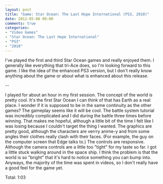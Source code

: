 ```yaml
---
layout: post
title: "Game: Star Ocean: The Last Hope International (PS3, 2010)"
date: 2012-05-08 00:00
comments: true
categories:
- "Video Games"
- "Star Ocean: The Last Hope International"
- "PS3"
- "2010"
---
```


I've played the first and third Star Ocean games and really
enjoyed them. I generally like everything that tri-Ace does, so
I'm looking forward to this game. I like the idea of the enhanced
PS3 version, but I don't really know anything about the game or
about what is enhanced about this release.

--

I played for about an hour in my first session. The concept of the
world is pretty cool. It's the first Star Ocean I can think of
that has Earth as a real place. I wonder if it is supposed to be
in the same continuity as the other games? The gameplay seems like
it will be cool. The battle system tutorial was incredibly
complicated and I did during the battle three times before
winning. That makes me hopeful, although a little bit of the time
I felt like I was losing because I couldn't target the thing I
wanted. The graphics are pretty good, although the characters are
verrry anime-y and from some angles their clothes really clash
with their faces. (For example, the guy on the computer screen
that Edge talks to.) The controls are responsive.  Although the
camera controls are a little too "tight" for my taste so far. I
got a little stuck walking around in the space ship. I think the
problem is that the world is so "bright" that it's hard to notice
something you can bump into. Anyways, the majority of the time was
spent in videos, so I don't really have a good feel for the game
yet.

Total: 1:03
